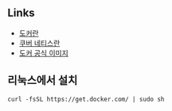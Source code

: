 ## Links

- [도커란](https://subicura.com/2017/01/19/docker-guide-for-beginners-1.html)
- [쿠버 네티스란](https://subicura.com/2019/05/19/kubernetes-basic-1.html)
- [도커 공식 이미지](https://hub.docker.com/search?q=&type=image&image_filter=official)

## 리눅스에서 설치

```shell
curl -fsSL https://get.docker.com/ | sudo sh 
```

